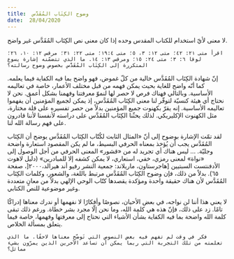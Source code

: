 ```yaml
---
title:  وضوح الكِتَاب المُقَدَّس
date:  28/04/2020
---
```


لا معنى لأيّ استخدام للكتاب المقدس وحده إذا كان معنى نص الكِتَاب المُقَدَّس غير واضح.

`اقرأ متى ٢١: ٤٢؛ متى ١٢: ٣، ٥؛ متى ١٩:٤؛ متى ٢٢: ٣١؛ مرقس ١٢: ١٠، ٢٦؛ لوقا ٦: ٣؛ متى ٢٤: ١٥؛ ومرقس ١٣: ١٤. ما الذي تتضمّنه إشارة يسوع المتكررة إلى الكِتَاب المُقَدَّس بخصوص وضوح رسالته؟`

إنّ شهادة الكِتَاب المُقَدَّس خالية من كلّ غموض، فهو واضح بما فيه الكفاية فيما يعلمه. كما أنّه واضح للغاية بحيث يمكن فهمه من قبل مختلف الأعمار، خاصة في تعاليمه الأساسية. وبالتالي فهناك فرص لا حصر لها لنموّ معرفتنا وفهمنا بشكل أعمق. نحن لا نحتاج أي هيئة كنسيّة لتوفّر لنا معنى الكِتَاب المُقَدَّس، إذ يمكن لجميع المؤمنين أن يفهموا تعاليمه الأساسية. إنه يقرّ بكهنوت جميع المؤمنين بدلاً من حصر تفسيره على قلة مختارة، مثل الكهنوت الإكليريكي. لذلك يحثّنا الكِتَاب المُقَدَّس على دراسته لأنفسنا لأننا قادرون على فهم رسالة الله لنا.

لقد تمّت الإشارة بوضوح إلى أنّ «المثال الثابت لكُتّاب الكِتَاب المُقَدَّس يوضح أن الكِتَاب المُقَدَّس يجب أن يُؤخذ بمعناه الحرفي البسيط، ما لم يكن المقصود استعارة واضحة وجليّة. ... ليس هناك أي تجريد له من «قشور» المعنى الحرفي من أجل الوصول إلى «نواة» لمعنى رمزي، خفي، استعاري، لا يمكن كشفه إلا للمبادرين» (دليل لاهوت الأدفنتست السبتيين [هاجرستاون، ماريلاند: جمعية النشر رفيو أند هيرالد،٢٠٠٠[، صفحة ٦٥). بدلاً من ذلك، فإن وضوح الكِتَاب المُقَدَّس مرتبط باللغة، والشعور، وكلمات الكِتَاب المُقَدَّس لأن هناك حقيقة واحدة ومؤكدة يقصدها كتّاب الوحي الإلهي بدلاً من معانٍ متعددة وغير موضوعية للنص الكتابي.

لا يعني هذا أننا لن نواجه، في بعض الأحيان، نصوصًا وأفكارًا لا نفهمها أو ندرك معناها إدراكًا تامًا. زد على ذلك، فإنّ هذه هي كلمة الله، وما نحن إلّا مجرد بشر خطاة. ورغم ذلك تبقى كلمة الله واضحة بما فيه الكفاية بشأن الأشياء التي نحتاج إلى معرفتها وفهمها، خاصة فيما يتعلق بمسألة الخلاص.

`فكر في وقت لم تفهم فيه بعض النصوص التي تَوضّح معناها لاحقًا. ما الذي تعلمته من تلك التجربة التي ربما يمكن أن تساعد الآخرين الذين يمرّون بشيء مماثل؟`